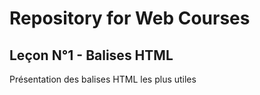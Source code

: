 # Repository for Web Courses

## Leçon N°1 - Balises HTML

Présentation des balises HTML les plus utiles